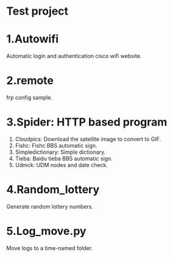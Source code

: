 # Test project

# 1.Autowifi
Automatic login and authentication cisco wifi website.

# 2.remote
frp config sample.

# 3.Spider: HTTP based program
1. Cloudpics: Download the satellite image to convert to GIF.  
2. Fishc: Fishc BBS automatic sign.  
3. Simpledictionary: Simple dictionary.  
4. Tieba: Baidu tieba BBS automatic sign.  
5. Udmck: UDM nodes and date check.  

# 4.Random_lottery
Generate random lottery numbers.

# 5.Log_move.py
Move logs to a time-named folder.
